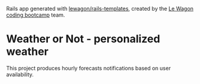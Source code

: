 Rails app generated with [lewagon/rails-templates](https://github.com/lewagon/rails-templates), created by the [Le Wagon coding bootcamp](https://www.lewagon.com) team.

# Weather or Not - personalized weather

This project produces hourly forecasts notifications based on user availability.